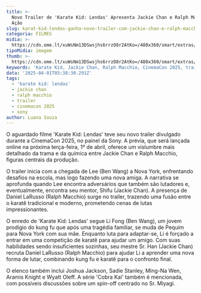 ```yaml
---
title: >-
  Novo Trailer de 'Karate Kid: Lendas' Apresenta Jackie Chan e Ralph Macchio em
  Ação
slug: karat-kid-lendas-ganha-novo-trailer-com-jackie-chan-e-ralph-macchio
categoria: FILMES
midia: >-
  https://cdn.ome.lt/xuWsNm13DSwsjhs6rrzO8r2AtKo=/480x360/smart/extras/conteudos/Design_sem_nome_-_2025-03-17T214008.200.png
tipoMidia: imagem
thumb: >-
  https://cdn.ome.lt/xuWsNm13DSwsjhs6rrzO8r2AtKo=/480x360/smart/extras/conteudos/Design_sem_nome_-_2025-03-17T214008.200.png
keywords: 'Karate Kid, Jackie Chan, Ralph Macchio, CinemaCon 2025, trailer'
data: '2025-04-01T03:38:30.291Z'
tags:
  - 'karate kid: lendas'
  - jackie chan
  - ralph macchio
  - trailer
  - cinemacon 2025
  - sony
author: Luana Souza
---
```


O aguardado filme 'Karate Kid: Lendas' teve seu novo trailer divulgado durante a CinemaCon 2025, no painel da Sony. A prévia, que será lançada online na próxima terça-feira, 1º de abril, oferece um vislumbre mais detalhado da trama e da química entre Jackie Chan e Ralph Macchio, figuras centrais da produção.

O trailer inicia com a chegada de Lee (Ben Wang) a Nova York, enfrentando desafios na escola, mas logo fazendo uma nova amiga. A narrativa se aprofunda quando Lee encontra adversários que também são lutadores e, eventualmente, encontra seu mentor, Shifu (Jackie Chan). A presença de Daniel LaRusso (Ralph Macchio) surge no trailer, trazendo uma fusão entre o karatê tradicional e moderno, prometendo cenas de lutas impressionantes.

O enredo de 'Karate Kid: Lendas' segue Li Fong (Ben Wang), um jovem prodígio do kung fu que após uma tragédia familiar, se muda de Pequim para Nova York com sua mãe. Enquanto luta para adaptar-se, Li é forçado a entrar em uma competição de karatê para ajudar um amigo. Com suas habilidades sendo insuficientes sozinhas, seu mestre Sr. Han (Jackie Chan) recruta Daniel LaRusso (Ralph Macchio) para ajudar Li a aprender uma nova forma de lutar, combinando kung fu e karatê para o confronto final.

O elenco também inclui Joshua Jackson, Sadie Stanley, Ming-Na Wen, Aramis Knight e Wyatt Oleff. A série 'Cobra Kai' também é mencionada, com possíveis discussões sobre um spin-off centrado no Sr. Miyagi.
